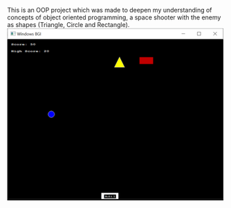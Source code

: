 This is an OOP project which was made to deepen my understanding of concepts of object oriented programming, a space shooter with the enemy as shapes (Triangle, Circle and Rectangle).
![App Screenshot](./Space_Shooter.png)
